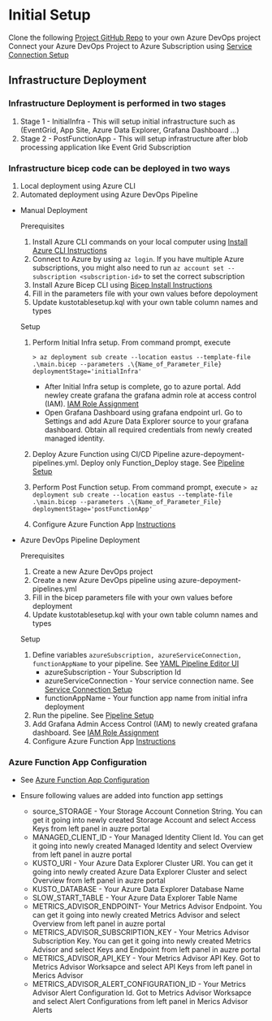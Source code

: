 # Initial Setup

Clone the following [Project GitHub Repo](https://dev.azure.com/csemc/DatazoomAnomalyDetection/_git/MetricsAdvisorSample?path=%2F&version=GBmain&_a=contents) to your own Azure DevOps project
Connect your Azure DevOps Project to Azure Subscription using [Service Connection Setup](https://learn.microsoft.com/en-us/azure/devops/pipelines/library/service-endpoints?view=azure-devops&tabs=yaml)

## Infrastructure Deployment

### Infrastructure Deployment is performed in two stages

1. Stage 1 - InitialInfra - This will setup initial infrastructure such as (EventGrid, App Site, Azure Data Explorer, Grafana Dashboard ...)
2. Stage 2 - PostFunctionApp - This will setup infrastructure after blob processing application like Event Grid Subscription

### Infrastructure bicep code can be deployed in two ways

1. Local deployment using Azure CLI
2. Automated deployment using Azure DevOps Pipeline

- Manual Deployment

  Prerequisites

  1. Install Azure CLI commands on your local computer using [Install Azure CLI Instructions](https://docs.microsoft.com/en-us/cli/azure/install-azure-cli)
  2. Connect to Azure by using `az login`. If you have multiple Azure subscriptions, you might also need to run `az account set --subscription <subscription-id>` to set the correct subscription
  3. Install Azure Bicep CLI using [Bicep Install Instructions](https://docs.microsoft.com/en-us/azure/azure-resource-manager/bicep/install)
  4. Fill in the parameters file with your own values before depoloyment
  5. Update kustotablesetup.kql with your own table column names and types

  Setup

  1. Perform Initial Infra setup. From command prompt, execute

     `> az deployment sub create --location eastus --template-file .\main.bicep --parameters .\{Name_of_Parameter_File} deploymentStage='initialInfra'`

     - After Initial Infra setup is complete, go to azure portal. Add newley create grafana the grafana admin role at access control (IAM). [IAM Role Assignment](https://learn.microsoft.com/en-us/azure/role-based-access-control/role-assignments-portal?tabs=current)
     - Open Grafana Dashboard using grafana endpoint url. Go to Settings and add Azure Data Explorer source to your grafana dashboard. Obtain all required credentials from newly created managed identity.

  2. Deploy Azure Function using CI/CD Pipeline azure-depoyment-pipelines.yml. Deploy only Function_Deploy stage. See [Pipeline Setup](./3_pipelines.md)

  3. Perform Post Function setup. From command prompt, execute
     `> az deployment sub create --location eastus --template-file .\main.bicep --parameters .\{Name_of_Parameter_File} deploymentStage='postFunctionApp'`
  4. Configure Azure Function App [Instructions](#azure-function-app-configuration)

- Azure DevOps Pipeline Deployment

  Prerequisites

  1. Create a new Azure DevOps project
  2. Create a new Azure DevOps pipeline using azure-depoyment-pipelines.yml
  3. Fill in the bicep parameters file with your own values before deployment
  4. Update kustotablesetup.kql with your own table column names and types

  Setup

  1. Define variables `azureSubscription, azureServiceConnection, functionAppName` to your pipeline. See [YAML Pipeline Editor UI](https://learn.microsoft.com/en-us/azure/devops/pipelines/get-started/yaml-pipeline-editor?view=azure-devops)
     - azureSubscription - Your Subscription Id
     - azureServiceConnection - Your service connection name. See [Service Connection Setup](https://learn.microsoft.com/en-us/azure/devops/pipelines/library/service-endpoints?view=azure-devops&tabs=yaml)
     - functionAppName - Your function app name from initial infra deployment
  2. Run the pipeline. See [Pipeline Setup](./3_pipelines.md)
  3. Add Grafana Admin Access Control (IAM) to newly created grafana dashboard. See [IAM Role Assignment](https://learn.microsoft.com/en-us/azure/role-based-access-control/role-assignments-portal?tabs=current)
  4. Configure Azure Function App [Instructions](#azure-function-app-configuration)

### Azure Function App Configuration

- See [Azure Function App Configuration](https://learn.microsoft.com/en-us/azure/azure-functions/functions-how-to-use-azure-function-app-settings?tabs=portal)

- Ensure following values are added into function app settings
  - source_STORAGE - Your Storage Account Connetion String. You can get it going into newly created Storage Account and select Access Keys from left panel in auzre portal
  - MANAGED_CLIENT_ID - Your Managed Identity Client Id. You can get it going into newly created Managed Identity and select Overview from left panel in auzre portal
  - KUSTO_URI - Your Azure Data Explorer Cluster URI. You can get it going into newly created Azure Data Explorer Cluster and select Overview from left panel in auzre portal
  - KUSTO_DATABASE - Your Azure Data Explorer Database Name
  - SLOW_START_TABLE - Your Azure Data Explorer Table Name
  - METRICS_ADVISOR_ENDPOINT- Your Metrics Advisor Endpoint. You can get it going into newly created Metrics Advisor and select Overview from left panel in auzre portal
  - METRICS_ADVISOR_SUBSCRIPTION_KEY - Your Metrics Advisor Subscription Key. You can get it going into newly created Metrics Advisor and select Keys and Endpoint from left panel in auzre portal
  - METRICS_ADVISOR_API_KEY - Your Metrics Advisor API Key. Got to Metrics Advisor Worksapce and select API Keys from left panel in Merics Advisor
  - METRICS_ADVISOR_ALERT_CONFIGURATION_ID - Your Metrics Advisor Alert Configuration Id. Got to Metrics Advisor Worksapce and select Alert Configurations from left panel in Merics Advisor Alerts
